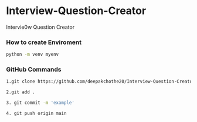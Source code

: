 # Interview-Question-Creator
Intervie0w Question Creator

### How to create Enviroment
``` bash
python -m venv myenv
```

### GitHub Commands

```bash
1.git clone https://github.com/deepakchothe20/Interview-Question-Creator.git

2.git add .

3. git commit -m 'example'

4. git push origin main 
```
